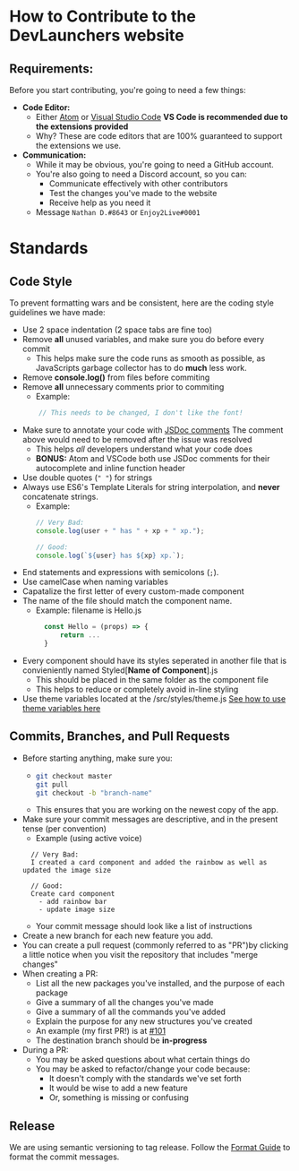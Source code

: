 # How to Contribute to the DevLaunchers website

## Requirements:
Before you start contributing, you're going to need a few things:
- **Code Editor:**
    - Either [Atom](https://atom.io/) or [Visual Studio Code](https://code.visualstudio.com/) **VS Code is recommended due to the extensions provided**
    - Why? These are code editors that are 100% guaranteed to support the extensions we use.
- **Communication:**
    - While it may be obvious, you're going to need a GitHub account.
    - You're also going to need a Discord account, so you can:
        - Communicate effectively with other contributors
        - Test the changes you've made to the website
        - Receive help as you need it
    - Message `Nathan D.#8643` or `Enjoy2Live#0001`

# Standards

## Code Style
To prevent formatting wars and be consistent, here are the coding style guidelines we have made:
- Use 2 space indentation (2 space tabs are fine too)
- Remove **all** unused variables, and make sure you do before every commit
    - This helps make sure the code runs as smooth as possible, as JavaScripts garbage collector has to do **much** less work.
- Remove **console.log()** from files before commiting
- Remove **all** unnecessary comments prior to commiting
    - Example:
    ```js
        // This needs to be changed, I don't like the font! 
    ```
- Make sure to annotate your code with [JSDoc comments](https://jsdoc.app/about-getting-started.html#adding-documentation-comments-to-your-code)
    The comment above would need to be removed after the issue was resolved
    - This helps *all* developers understand what your code does
    - **BONUS:** Atom and VSCode both use JSDoc comments for their autocomplete and inline function header
- Use double quotes (`" "`) for strings
- Always use ES6's Template Literals for string interpolation, and **never** concatenate strings.
    - Example:
      ```js
      // Very Bad:
      console.log(user + " has " + xp + " xp.");

      // Good:
      console.log(`${user} has ${xp} xp.`);
      ```
- End statements and expressions with semicolons (`;`).
- Use camelCase when naming variables
- Capatalize the first letter of every custom-made component
- The name of the file should match the component name.
    - Example: filename is Hello.js
      ```js
        const Hello = (props) => {
            return ...
        }
      ```
- Every component should have its styles seperated in another file that is convieniently named Styled[**Name of Component**].js
    - This should be placed in the same folder as the component file
    - This helps to reduce or completely avoid in-line styling
- Use theme variables located at the /src/styles/theme.js
    [See how to use theme variables here](https://styled-components.com/docs/advanced#theming)

## Commits, Branches, and Pull Requests
- Before starting anything, make sure you:
    - ```bash
      git checkout master
      git pull
      git checkout -b "branch-name"
      ```
    - This ensures that you are working on the newest copy of the app.
- Make sure your commit messages are descriptive, and in the present tense (per convention)
    - Example (using active voice)
    ```
      // Very Bad:
      I created a card component and added the rainbow as well as updated the image size

      // Good:
      Create card component
        - add rainbow bar
        - update image size
    ```
    - Your commit message should look like a list of instructions
- Create a new branch for each new feature you add.
- You can create a pull request (commonly referred to as "PR")by clicking a little notice when you visit the repository that includes "merge changes"
- When creating a PR:
    - List all the new packages you've installed, and the purpose of each package
    - Give a summary of all the changes you've made
    - Give a summary of all the commands you've added
    - Explain the purpose for any new structures you've created
    - An example (my first PR!) is at [#101](https://github.com/dev-launchers-sandbox/project__discord-bot/pull/101)
    - The destination branch should be **in-progress**
- During a PR:
    - You may be asked questions about what certain things do
    - You may be asked to refactor/change your code because:
        - It doesn't comply with the standards we've set forth
        - It would be wise to add a new feature
        - Or, something is missing or confusing

## Release

We are using semantic versioning to tag release. Follow the [Format Guide](https://github.com/semantic-release/semantic-release#commit-message-format)
to format the commit messages.
